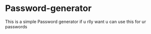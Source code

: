 # Password-generator
This is a simple Password generator if u rlly want u can use this for ur passwords
